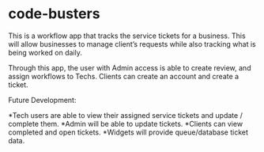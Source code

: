 # code-busters

This is a workflow app that tracks the service tickets for a business. This will allow businesses to manage client’s requests while also tracking what is being worked on daily. 

 Through this app, the user with Admin access is able to create review, and assign workflows to Techs. Clients can create an account and create a ticket.  
 
 Future Development: 

*Tech users are able to view their assigned service tickets and update / complete them.
*Admin will be able to update tickets. 
*Clients can view completed and open tickets. 
*Widgets will provide queue/database ticket data. 
